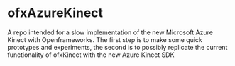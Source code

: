 # ofxAzureKinect
A repo intended for a slow implementation of the new Microsoft Azure Kinect with Openframeworks. The first step is to make some quick prototypes and experiments, the second is to possibly replicate the current functionality of ofxKinect with the new Azure Kinect SDK
